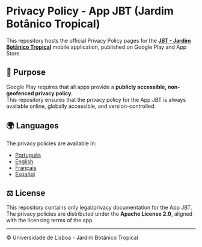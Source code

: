 # Privacy Policy - App JBT (Jardim Botânico Tropical)

This repository hosts the official Privacy Policy pages for the [**JBT - Jardim Botânico Tropical**](https://jbt.ulisboa.pt) mobile application, published on Google Play and App Store.

## 📌 Purpose
Google Play requires that all apps provide a **publicly accessible, non-geofenced privacy policy**.  
This repository ensures that the privacy policy for the App JBT is always available online, globally accessible, and version-controlled.

## 🌍 Languages
The privacy policies are available in:

- [Português](https://rafaisen.github.io/jbt.ulisboa.pt/privacy/pt/)
- [English](https://rafaisen.github.io/jbt.ulisboa.pt/privacy/en/)
- [Français](https://rafaisen.github.io/jbt.ulisboa.pt/privacy/fr/)
- [Español](https://rafaisen.github.io/jbt.ulisboa.pt/privacy/es/)

## ⚖️ License
This repository contains only legal/privacy documentation for the App JBT.  
The privacy policies are distributed under the **Apache License 2.0**, aligned with the licensing terms of the app.

---

© Universidade de Lisboa - Jardim Botânico Tropical
